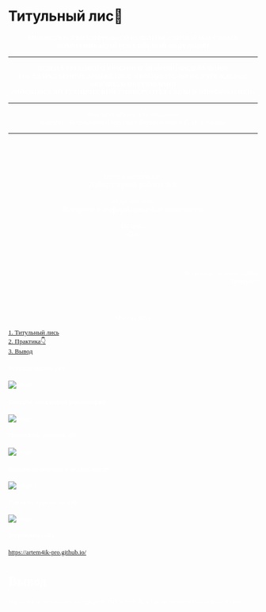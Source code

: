 # Титульный лис🦊
<a name='titul'></a>
<font size="2" color="white" face="Comic Sans MS"><p align="center">
<b>МИНИСТЕРСТВО ЦИФРОВОГО РАЗВИТИЯ, СВЯЗИ И МАССОВЫХ КОММУНИКАЦИЙ РОССИЙСКОЙ ФЕДЕРАЦИИ
</b></p></font>
<hr>

<font size="2" color="white" face="Comic Sans MS"><p align="center">
<b>ОРДЕНА ТРУДОВОГО КРАСНОГО ЗНАМЕНИ ФЕДЕРАЛЬНОЕ ГОСУДАРСТВЕННОЕ БЮДЖЕТНОЕ ОБРАЗОВАТЕЛЬНОЕ УЧРЕЖДЕНИЕ ВЫСШЕГО ОБРАЗОВАНИЯ
<br>«МОСКОВСКИЙ ТЕХНИЧЕСКИЙ УНИВЕРСИТЕТ СВЯЗИ И ИНФОРМАТИКИ»
</b></p></font>
<hr>

<font size="2" color="white" face="Comic Sans MS"><p align="center">
Факультет «Радио и телевидение»
<br>Кафедра «Телевидения и Звукового Вещания имени С. И. Катаева.»
</p></font>
<hr>
<br><br>

<font size="2" color="white" face="Comic Sans MS"><p align="center">
<br>Отчет о выполнении:
<br>
<font size="3">Лабораторной работы №8</font>
<br>
<br>по дисциплине:
<br>
<font size="3">«Введение в информационные технологии»</font>
<br>
<br>На тему:
<br>
<font size="3">«Git»</font>
<br><br><br><br>
<p align="right"><font size="2" color='white'>Выполнил: Успехов Артём
<br>Проверил:</font></p>
<br><br>
<p align="center"><font size="2" color='white'>Москва 2024
</font></p>

[1. Титульный лись](#titul)
<br>
[2. Практика👇](#practica)
<br>
[3. Вывод](#end)

<a name='practica'></a>
#### Устанавливаем гит
![image](https://github.com/user-attachments/assets/9f051359-cf8f-4908-8c83-9e0353c34370)


#### Создаём локальный репозиторий
![image](https://github.com/user-attachments/assets/d878aae6-7f32-4000-a242-010b3334a8ce)

#### Появилась шмяпка .git
![image](https://github.com/user-attachments/assets/15920ad4-8239-4dbd-85d9-c989d81e4236)


#### Вносим изменения и делаем merge
![image-2](https://github.com/user-attachments/assets/672f0973-3474-4307-b234-df7b4f4ea53e)


#### Сделали пуш на гитхаб 
![image](https://github.com/user-attachments/assets/437ce696-ee26-4378-a0ec-745899743902)


#### Зогружаем сайд
https://artem4ik-pro.github.io/



# <font face='Comic Sans MS'>Вывод</font>
<a name='end'></a>
<font face='Comic Sans MS'>Научился использовать инструмент GIT и Github, а так же запустил на нём свой сайт</font>







